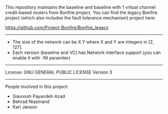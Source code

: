 This repository maintains the baseline and baseline with 1 vritual channel credit-based routers from Bonfire project. You can find the legacy Bonfire project (which also includes the fault tolerance mechanism) project here:

https://github.com/Project-Bonfire/Bonfire_legacy

----------
- The size of the network can be X.Y where X and Y are integers in [2, 127].
- Each version (baseline and VC) has Network interface support (you can enable it with -NI paramiter)
----------

License:  	GNU GENERAL PUBLIC LICENSE Version 3

----------
People involved in this project:
- Siavoosh Payandeh Azad
- Behrad Niazmand
- Karl Janson
